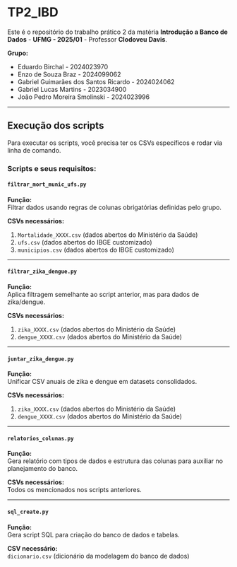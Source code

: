 # TP2_IBD

Este é o repositório do trabalho prático 2 da matéria **Introdução a Banco de Dados** - **UFMG - 2025/01** - Professor **Clodoveu Davis**.

**Grupo:**  
- Eduardo Birchal - 2024023970  
- Enzo de Souza Braz - 2024099062  
- Gabriel Guimarães dos Santos Ricardo - 2024024062  
- Gabriel Lucas Martins - 2023034900  
- João Pedro Moreira Smolinski - 2024023996  

---

## Execução dos scripts
Para executar os scripts, você precisa ter os CSVs específicos e rodar via linha de comando.  

### Scripts e seus requisitos:  

#### `filtrar_mort_munic_ufs.py`  
**Função:**  
Filtrar dados usando regras de colunas obrigatórias definidas pelo grupo.  

**CSVs necessários:**  
1. `Mortalidade_XXXX.csv` (dados abertos do Ministério da Saúde)  
2. `ufs.csv` (dados abertos do IBGE customizado)  
3. `municipios.csv` (dados abertos do IBGE customizado)  

---

#### `filtrar_zika_dengue.py`  
**Função:**  
Aplica filtragem semelhante ao script anterior, mas para dados de zika/dengue.  

**CSVs necessários:**  
1. `zika_XXXX.csv` (dados abertos do Ministério da Saúde)  
2. `dengue_XXXX.csv` (dados abertos do Ministério da Saúde)  

---

#### `juntar_zika_dengue.py`  
**Função:**  
Unificar CSV anuais de zika e dengue em datasets consolidados.  

**CSVs necessários:**  
1. `zika_XXXX.csv` (dados abertos do Ministério da Saúde)  
2. `dengue_XXXX.csv` (dados abertos do Ministério da Saúde)  

---

#### `relatorios_colunas.py`  
**Função:**  
Gera relatório com tipos de dados e estrutura das colunas para auxiliar no planejamento do banco.  

**CSVs necessários:**  
Todos os mencionados nos scripts anteriores.  

---

#### `sql_create.py`  
**Função:**  
Gera script SQL para criação do banco de dados e tabelas.  

**CSV necessário:**  
`dicionario.csv` (dicionário da modelagem do banco de dados)  